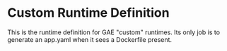 # Custom Runtime Definition

This is the runtime definition for GAE "custom" runtimes. Its only job is to
generate an app.yaml when it sees a Dockerfile present.
